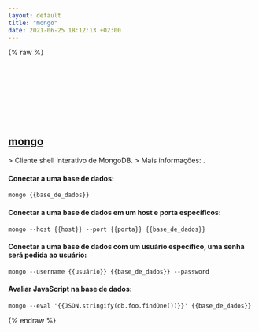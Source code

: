 ```yaml
---
layout: default
title: "mongo"
date: 2021-06-25 18:12:13 +02:00
---
```

{% raw %}
<h2 id="mongo">
  <a href="/pt_br/common/mongo.html">mongo</a> <a href="#mongo"><svg class="icon">
    <use href="/assets/images/unicode_sprite.svg#link" />
  </svg></a>
</h2>
> Cliente shell interativo de MongoDB.
> Mais informações: <https://docs.mongodb.com/manual/reference/program/mongo>.

#### Conectar a uma base de dados:
```shell
mongo {{base_de_dados}}
```
#### Conectar a uma base de dados em um host e porta específicos:
```shell
mongo --host {{host}} --port {{porta}} {{base_de_dados}}
```
#### Conectar a uma base de dados com um usuário específico, uma senha será pedida ao usuário:
```shell
mongo --username {{usuário}} {{base_de_dados}} --password
```
#### Avaliar JavaScript na base de dados:
```shell
mongo --eval '{{JSON.stringify(db.foo.findOne())}}' {{base_de_dados}}
```
{% endraw %}